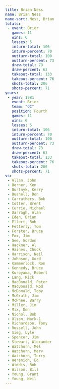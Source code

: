 ```yaml
---
title: Brian Ness
name: Brian Ness
name-sort: Ness, Brian
totals:
 - event: Brier
   games: 11
   wins: 6
   losses: 5
   inturn-total: 106
   inturn-percent: 70
   outturn-total: 100
   outturn-percent: 73
   draw-total: 73
   draw-percent: 63
   takeout-total: 133
   takeout-percent: 76
   shots-total: 206
   shots-percent: 71
years:
 - year: 1981
   event: Brier
   team: "QC"
   position: Fourth
   games: 11
   wins: 6
   losses: 5
   inturn-total: 106
   inturn-percent: 70
   outturn-total: 100
   outturn-percent: 73
   draw-total: 73
   draw-percent: 63
   takeout-total: 133
   takeout-percent: 76
   shots-total: 206
   shots-percent: 71
vs:
 - Allan, John
 - Berner, Ken
 - Burtnyk, Kerry
 - Bushell, Don
 - Carruthers, Bob
 - Cotter, Brent
 - Currie, Michael
 - Darragh, Alan
 - Eden, Brian
 - Ellert, Bob
 - Fetterly, Tom
 - Forster, Bruce
 - Fox, Jim
 - Gee, Gordon
 - Hackner, Al
 - Haines, Chuck
 - Harrison, Neil
 - Johnson, Gord
 - Kammerlock, Ron
 - Kennedy, Bruce
 - Kuroyama, Robert
 - Lang, Rick
 - MacDonald, Peter
 - MacDonald, Rod
 - McDonald, Toby
 - McGrath, Jim
 - McPhee, Barry
 - Miller, Jim
 - Mix, Don
 - Nichol, Bob
 - Olson, Mark-1
 - Richardson, Tony
 - Russell, John
 - Sieg, Lyle
 - Spencer, Jim
 - Stewart, Alexander
 - Watchorn, Mel
 - Watchorn, Merv
 - Watchorn, Terry
 - Werenich, Ed
 - Widdis, Bob
 - Wilson, Bill
 - Young, Grant
 - Young, Neil
---
```

